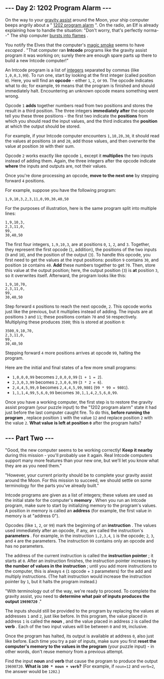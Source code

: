 ## --- Day 2: 1202 Program Alarm ---

On the way to your  [gravity assist](https://en.wikipedia.org/wiki/Gravity_assist)  around the Moon, your ship computer beeps angrily about a " [1202 program alarm](https://www.hq.nasa.gov/alsj/a11/a11.landing.html#1023832) ". On the radio, an Elf is already explaining how to handle the situation: "Don't worry, that's perfectly norma--" The ship computer  [bursts into flames](https://en.wikipedia.org/wiki/Halt_and_Catch_Fire) .

You notify the Elves that the computer's  [magic smoke](https://en.wikipedia.org/wiki/Magic_smoke)  seems to have  *escaped* . "That computer ran  **Intcode**  programs like the gravity assist program it was working on; surely there are enough spare parts up there to build a new Intcode computer!"

An Intcode program is a list of  [integers](https://en.wikipedia.org/wiki/Integer)  separated by commas (like `1,0,0,3,99`).  To run one, start by looking at the first integer (called position `0`). Here, you will find an  **opcode**  - either `1`, `2`, or `99`. The opcode indicates what to do; for example, `99` means that the program is finished and should immediately halt. Encountering an unknown opcode means something went wrong.

Opcode `1` **adds**  together numbers read from two positions and stores the result in a third position. The three integers  **immediately after**  the opcode tell you these three positions - the first two indicate the  **positions**  from which you should read the input values, and the third indicates the  **position**  at which the output should be stored.

For example, if your Intcode computer encounters `1,10,20,30`, it should read the values at positions `10` and `20`, add those values, and then overwrite the value at position `30` with their sum.

Opcode `2` works exactly like opcode `1`, except it  **multiplies**  the two inputs instead of adding them. Again, the three integers after the opcode indicate  **where**  the inputs and outputs are, not their values.

Once you're done processing an opcode,  **move to the next one**  by stepping forward `4` positions.

For example, suppose you have the following program:
```
1,9,10,3,2,3,11,0,99,30,40,50
```

For the purposes of illustration, here is the same program split into multiple lines:
```
1,9,10,3,
2,3,11,0,
99,
30,40,50
```

The first four integers, `1,9,10,3`, are at positions `0`, `1`, `2`, and `3`. Together, they represent the first opcode (`1`, addition), the positions of the two inputs (`9` and `10`), and the position of the output (`3`).  To handle this opcode, you first need to get the values at the input positions: position `9` contains `30`, and position `10` contains `40`.   **Add**  these numbers together to get `70`.  Then, store this value at the output position; here, the output position (`3`) is  **at**  position `3`, so it overwrites itself.  Afterward, the program looks like this:
```
1,9,10,70,
2,3,11,0,
99,
30,40,50
```

Step forward `4` positions to reach the next opcode, `2`. This opcode works just like the previous, but it multiplies instead of adding.  The inputs are at positions `3` and `11`; these positions contain `70` and `50` respectively. Multiplying these produces `3500`; this is stored at position `0`:
```
3500,9,10,70,
2,3,11,0,
99,
30,40,50
```

Stepping forward `4` more positions arrives at opcode `99`, halting the program.

Here are the initial and final states of a few more small programs:

- `1,0,0,0,99` becomes `2,0,0,0,99` (`1 + 1 = 2`).
- `2,3,0,3,99` becomes `2,3,0,6,99` (`3 * 2 = 6`).
- `2,4,4,5,99,0` becomes `2,4,4,5,99,9801` (`99 * 99 = 9801`).
- `1,1,1,4,99,5,6,0,99` becomes `30,1,1,4,2,5,6,0,99`.


Once you have a working computer, the first step is to restore the gravity assist program (your puzzle input) to the "1202 program alarm" state it had just before the last computer caught fire. To do this,  **before running the program** , replace position `1` with the value `12` and replace position `2` with the value `2`.  **What value is left at position `0`**  after the program halts?
## --- Part Two ---

"Good, the new computer seems to be working correctly!   **Keep it nearby**  during this mission - you'll probably use it again. Real Intcode computers support many more features than your new one, but we'll let you know what they are as you need them."

"However, your current priority should be to complete your gravity assist around the Moon. For this mission to succeed, we should settle on some terminology for the parts you've already built."

Intcode programs are given as a list of integers; these values are used as the initial state for the computer's  **memory** . When you run an Intcode program, make sure to start by initializing memory to the program's values. A position in memory is called an  **address**  (for example, the first value in memory is at "address 0").

Opcodes (like `1`, `2`, or `99`) mark the beginning of an  **instruction** .  The values used immediately after an opcode, if any, are called the instruction's  **parameters** .  For example, in the instruction `1,2,3,4`, `1` is the opcode; `2`, `3`, and `4` are the parameters. The instruction `99` contains only an opcode and has no parameters.

The address of the current instruction is called the  **instruction pointer** ; it starts at `0`.  After an instruction finishes, the instruction pointer increases by  **the number of values in the instruction** ; until you add more instructions to the computer, this is always `4` (`1` opcode + `3` parameters) for the add and multiply instructions. (The halt instruction would increase the instruction pointer by `1`, but it halts the program instead.)

"With terminology out of the way, we're ready to proceed. To complete the gravity assist, you need to  **determine what pair of inputs produces the output `19690720`** ."

The inputs should still be provided to the program by replacing the values at addresses `1` and `2`, just like before.  In this program, the value placed in address `1` is called the  **noun** , and the value placed in address `2` is called the  **verb** .   Each of the two input values will be between `0` and `99`, inclusive.

Once the program has halted, its output is available at address `0`, also just like before. Each time you try a pair of inputs, make sure you first  **reset the computer's memory to the values in the program**  (your puzzle input) - in other words, don't reuse memory from a previous attempt.

Find the input  **noun**  and  **verb**  that cause the program to produce the output `19690720`.  **What is `100 * noun + verb`?**  (For example, if `noun=12` and `verb=2`, the answer would be `1202`.)
